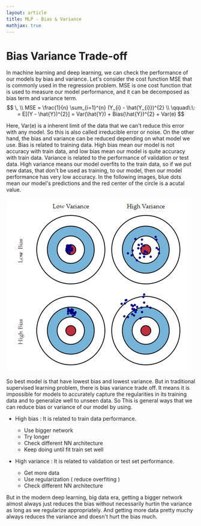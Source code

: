 ```yaml
---
layout: article
title: MLP - Bias & Variance
mathjax: true
---
```



# Bias Variance Trade-off

In machine learning and deep learning, we can check the performance of our models by bias and variance. Let's consider the cost function MSE that is commonly used in the regression problem. MSE is one cost function that is used to measure our model performance, and it can be decomposed as bias term and variance term.         
$$ \, \\
MSE = \frac{1}{n} \sum_{i=1}^{n} (Y_{i} - \hat{Y_{i}})^{2} \\ \qquad\:\: 
    = E[(Y - \hat{Y})^{2}] = Var(\hat{Y}) + Bias(\hat{Y})^{2} + Var(e) $$

Here, Var(e) is a inherent limit of the data that we can't reduce this error with any model. So this is also called irreducible error or noise. On the other hand, the bias and variance can be reduced depending on what model we use. 
Bias is related to training data. High bias mean our model is not accuracy with train data, and low bias mean our model is quite accuracy with train data. Variance is related to the performance of validation or test data. High variance means our model overfits to the train data, so if we put new datas, that don't be used as training, to our model, then our model performance has very low accuracy. In the following images, blue dots mean our model's predictions and the red center of the circle is a acutal value.

![Image](/assets/images/NeuralNetwork_1.2_BiasVariance_files/biasvariance.png)

So best model is that have lowest bias and lowest variance. But in traditional supervised learning problem, there is bias variance trade off. It means it is impossible for models to accurately capture the regularities in its training data and to generalize well to unseen data. So This is general ways that we can reduce bias or variance of our model by using.

- High bias : It is related to train data performance.     
    - Use bigger network
    - Try longer
    - Check different NN architecture
    - Keep doing until fit train set well
    
- High variance : It is related to validation or test set performance.
    - Get more data
    - Use regularization ( reduce overfiting )
    - Check different NN architecture

But in the modern deep learning, big data era, getting a bigger network almost always just reduces the bias without necessarily hurtin the variance as long as we regularize appropriately. And getting more data pretty muchy always reduces the variance and doesn't hurt the bias much.
